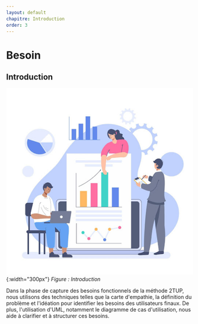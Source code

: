 ```yaml
---
layout: default
chapitre: Introduction
order: 3
---
```


# Besoin
<!-- new slide -->

## Introduction 

![Introduction](./images/Introduction.jpg){:width="300px"}
*Figure : Introduction*

<!-- note -->
Dans la phase de capture des besoins fonctionnels de la méthode 2TUP, nous utilisons des techniques telles que la carte d'empathie, la définition du problème et l'idéation pour identifier les besoins des utilisateurs finaux. De plus, l'utilisation d'UML, notamment le diagramme de cas d'utilisation, nous aide à clarifier et à structurer ces besoins.

<!-- new slide -->

